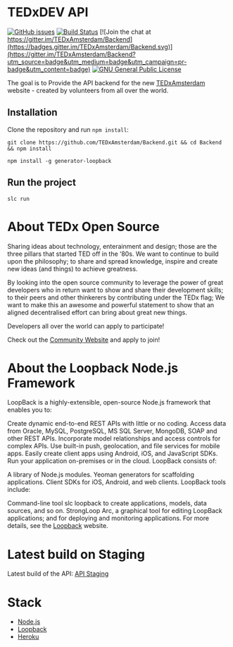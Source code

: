 # TEDxDEV API
[![GitHub issues](https://img.shields.io/github/issues/TEDxAmsterdam/Backend.svg)](https://github.com/TEDxAmsterdam/Backend/issues) [![Build Status](https://travis-ci.org/TEDxAmsterdam/Backend.svg?branch=master)](https://travis-ci.org/TEDxAmsterdam/Backend) [![Join the chat at https://gitter.im/TEDxAmsterdam/Backend](https://badges.gitter.im/TEDxAmsterdam/Backend.svg)](https://gitter.im/TEDxAmsterdam/Backend?utm_source=badge&utm_medium=badge&utm_campaign=pr-badge&utm_content=badge) [![GNU General Public License](https://img.shields.io/badge/license-GPL--3.0-blue.svg)](http://www.gnu.org/licenses/gpl-3.0.en.html)

The goal is to Provide the API backend for the new [TEDxAmsterdam] website - created by volunteers from all over the world.

## Installation

Clone the repository and run `npm install`:
```
git clone https://github.com/TEDxAmsterdam/Backend.git && cd Backend && npm install

npm install -g generator-loopback

```

## Run the project

```
slc run
```

# About TEDx Open Source

Sharing ideas about technology, enterainment and design; those are the three pillars that started TED off in the ‘80s. We want to continue to build upon the philosophy; to share and spread knowledge, inspire and create new ideas (and things) to achieve greatness.

By looking into the open source community to leverage the power of great developers who in return want to show and share their development skills; to their peers and other thinkerers by contributing under the TEDx flag; We want to make this an awesome and powerful statement to show that an aligned decentralised effort can bring about great new things.

Developers all over the world can apply to participate!

Check out the [Community Website] and apply to join!

# About the Loopback Node.js Framework

LoopBack is a highly-extensible, open-source Node.js framework that enables you to:

Create dynamic end-to-end REST APIs with little or no coding.
Access data from Oracle, MySQL, PostgreSQL, MS SQL Server, MongoDB, SOAP and other REST APIs.
Incorporate model relationships and access controls for complex APIs.
Use built-in push, geolocation, and file services for mobile apps.
Easily create client apps using Android, iOS, and JavaScript SDKs.
Run your application on-premises or in the cloud.
LoopBack consists of:

A library of Node.js modules.
Yeoman generators for scaffolding applications.
Client SDKs for iOS, Android, and web clients.
LoopBack tools include:

Command-line tool slc loopback to create applications, models, data sources, and so on.
StrongLoop Arc, a graphical tool for editing LoopBack applications; and for deploying and monitoring applications.
For more details, see the [Loopback] website.

# Latest build on Staging

Latest build of the API: [API Staging]

# Stack

* [Node.js]
* [Loopback]
* [Heroku]

[API Staging]: https://api-acc-tedx-amsterdam.herokuapp.com/explorer/
[Community Website]: http://dev.tedx.amsterdam/
[Loopback]: http://loopback.io
[Heroku]: https://www.heroku.com/
[Node.js]: https://nodejs.org/en/
[TEDxAmsterdam]: http://tedx.amsterdam

